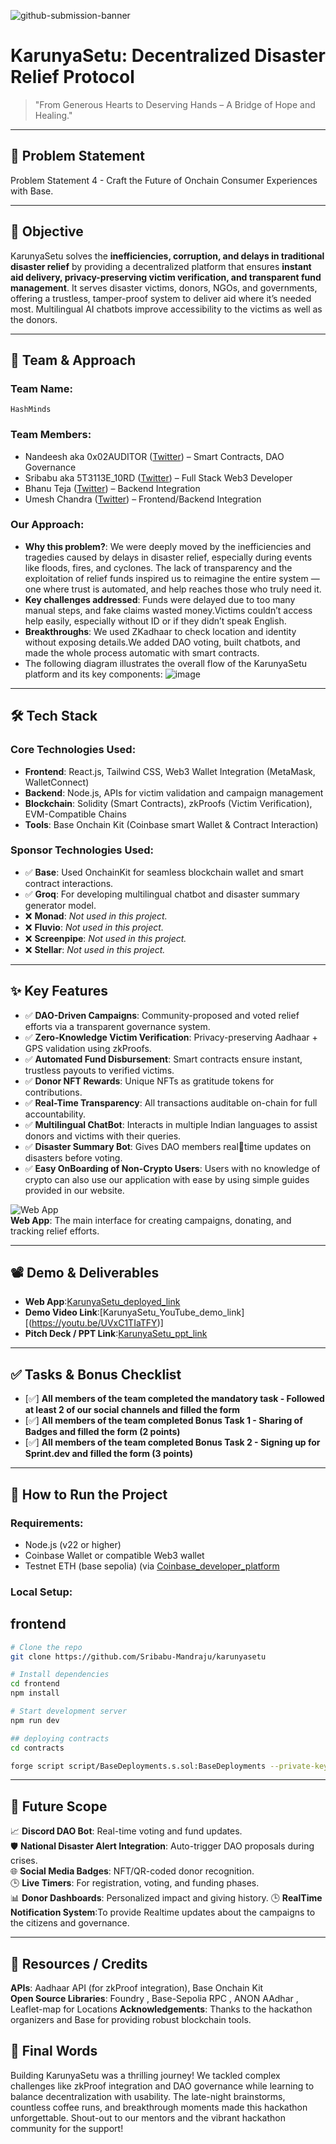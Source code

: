 ![github-submission-banner](https://github.com/user-attachments/assets/a1493b84-e4e2-456e-a791-ce35ee2bcf2f)

# KarunyaSetu: Decentralized Disaster Relief Protocol

> "From Generous Hearts to Deserving Hands – A Bridge of Hope and Healing."

---

## 📌 Problem Statement

Problem Statement 4 - Craft the Future of Onchain Consumer Experiences with Base.


---

## 🎯 Objective

KarunyaSetu solves the **inefficiencies, corruption, and delays in traditional disaster relief** by providing a decentralized platform that ensures **instant aid delivery, privacy-preserving victim verification, and transparent fund management**. It serves disaster victims, donors, NGOs, and governments, offering a trustless, tamper-proof system to deliver aid where it’s needed most. Multilingual AI chatbots improve accessibility to the victims as well as the donors.

---

## 🧠 Team & Approach

### Team Name:  
`HashMinds`

### Team Members:  
- Nandeesh aka 0x02AUDITOR ([Twitter](https://x.com/0x02Auditor)) – Smart Contracts, DAO Governance  
- Sribabu aka 5T3113E_10RD ([Twitter](https://x.com/5R1B4BU)) – Full Stack Web3 Developer
- Bhanu Teja ([Twitter](https://x.com/BhanuTe56789860)) – Backend Integration
- Umesh Chandra ([Twitter](https://x.com/0x_u1a01)) – Frontend/Backend Integration

### Our Approach:  
- **Why this problem?**: We were deeply moved by the inefficiencies and tragedies caused by delays in disaster relief, especially during events like floods, fires, and cyclones. The lack of transparency and the exploitation of relief funds inspired us to reimagine the entire system — one where trust is automated, and help reaches those who truly need it.  
- **Key challenges addressed**: Funds were delayed due to too many manual steps, and fake claims wasted money.Victims couldn’t access help easily, especially without ID or if they didn’t speak English. 
- **Breakthroughs**: We used ZKadhaar to check location and identity without exposing details.We added DAO voting, built chatbots, and made the whole process automatic with smart contracts.
- The following diagram illustrates the overall flow of the KarunyaSetu platform and its key components:
![image](https://github.com/user-attachments/assets/aae60e54-2305-455f-a193-d1af32e4d3d2)


---

## 🛠️ Tech Stack

### Core Technologies Used:
- **Frontend**: React.js, Tailwind CSS, Web3 Wallet Integration (MetaMask, WalletConnect)  
- **Backend**: Node.js, APIs for victim validation and campaign management  
- **Blockchain**: Solidity (Smart Contracts), zkProofs (Victim Verification), EVM-Compatible Chains  
- **Tools**: Base Onchain Kit (Coinbase smart Wallet & Contract Interaction)
  
### Sponsor Technologies Used:

- ✅ **Base**: Used OnchainKit for seamless blockchain wallet and smart contract interactions.  
- ✅ **Groq**: For developing multilingual chatbot and disaster summary generator model.  
- ❌ **Monad**: _Not used in this project._  
- ❌ **Fluvio**: _Not used in this project._  
- ❌ **Screenpipe**: _Not used in this project._  
- ❌ **Stellar**: _Not used in this project._

---

## ✨ Key Features

- ✅ **DAO-Driven Campaigns**: Community-proposed and voted relief efforts via a transparent governance system.  
- ✅ **Zero-Knowledge Victim Verification**: Privacy-preserving Aadhaar + GPS validation using zkProofs.  
- ✅ **Automated Fund Disbursement**: Smart contracts ensure instant, trustless payouts to verified victims.  
- ✅ **Donor NFT Rewards**: Unique NFTs as gratitude tokens for contributions.  
- ✅ **Real-Time Transparency**: All transactions auditable on-chain for full accountability.
- ✅ **Multilingual ChatBot**: Interacts in multiple Indian languages to assist donors and victims with their queries.
- ✅ **Disaster Summary Bot**: Gives DAO members realtime updates on disasters before voting.
- ✅ **Easy OnBoarding of Non-Crypto Users**: Users with no knowledge of crypto can also use our application with ease by using simple guides provided in our website.


![Web App](https://github.com/user-attachments/assets/cc717ce9-ea7d-4ed2-beee-2f8f1dc6e6b4)  
**Web App**: The main interface for creating campaigns, donating, and tracking relief efforts.

---

## 📽️ Demo & Deliverables

- **Web App**:[KarunyaSetu_deployed_link](https://karunyasethu.vercel.app)
- **Demo Video Link**:[KarunyaSetu_YouTube_demo_link] [(https://youtu.be/UVxC1TIaTFY)]  
- **Pitch Deck / PPT Link**:[KarunyaSetu_ppt_link](https://drive.google.com/file/d/1oBI9Fs8TxOXX8YpEbhgBDwSWO6COOyAU/view?usp=sharing)


---

## ✅ Tasks & Bonus Checklist

- [✅] **All members of the team completed the mandatory task - Followed at least 2 of our social channels and filled the form**  
- [✅] **All members of the team completed Bonus Task 1 - Sharing of Badges and filled the form (2 points)**  
- [✅] **All members of the team completed Bonus Task 2 - Signing up for Sprint.dev and filled the form (3 points)**  

---

## 🧪 How to Run the Project

### Requirements:
- Node.js (v22 or higher)
- Coinbase Wallet or compatible Web3 wallet
- Testnet  ETH (base sepolia) (via [Coinbase_developer_platform](https://portal.cdp.coinbase.com/products/faucet)

### Local Setup:
## frontend
```bash
# Clone the repo
git clone https://github.com/Sribabu-Mandraju/karunyasetu

# Install dependencies
cd frontend
npm install

# Start development server
npm run dev

```

```bash
## deploying contracts
cd contracts

forge script script/BaseDeployments.s.sol:BaseDeployments --private-key $your-private-key --rpc-url $rpc-url --broadcast -vvvvv
```

---

## 🦠 Future Scope

📈 **Discord DAO Bot**: Real-time voting and fund updates.  
🛡️ **National Disaster Alert Integration**: Auto-trigger DAO proposals during crises.  
🌐 **Social Media Badges**: NFT/QR-coded donor recognition.  
🕒 **Live Timers**: For registration, voting, and funding phases.  
📊 **Donor Dashboards**: Personalized impact and giving history.
🕒 **RealTime Notification System**:To provide Realtime updates about the campaigns to the citizens and governance.

---

## 📌 Resources / Credits

**APIs**: Aadhaar API (for zkProof integration), Base Onchain Kit  
**Open Source Libraries**: Foundry , Base-Sepolia RPC , ANON AAdhar , Leaflet-map for Locations
**Acknowledgements**: Thanks to the hackathon organizers and Base for providing robust blockchain tools.

## 🏁 Final Words

Building KarunyaSetu was a thrilling journey! We tackled complex challenges like zkProof integration and DAO governance while learning to balance decentralization with usability. The late-night brainstorms, countless coffee runs, and breakthrough moments made this hackathon unforgettable. Shout-out to our mentors and the vibrant hackathon community for the support!

